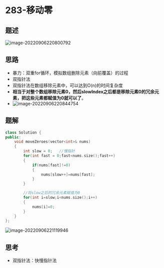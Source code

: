 # 283-移动零

## 题述

![image-20220906220800792](https://happygoing.oss-cn-beijing.aliyuncs.com/img/image-20220906220800792.png)

## 思路

- 暴力：双重for循环，模拟数组删除元素（向前覆盖）的过程
- 双指针法
- 双指针法在数组移除元素中，可以达到O(n)的时间复杂度
- **相当于对整个数组移除元素0，然后slowIndex之后都是移除元素0的冗余元素，把这些元素都赋值为0就可以了**。
- ![image-20220906220844754](https://tva1.sinaimg.cn/large/e6c9d24ely1gojdlrvqqig20jc0dakjn.gif)

## 题解

```C++
class Solution {
public:
    void moveZeroes(vector<int>& nums) 
    {
        int slow = 0;   //慢指针
        for(int fast = 0;fast<nums.size();fast++)
        {
            if(nums[fast]!=0)
            {
                nums[slow++]=nums[fast];
            }
        }

        //将slow之后的冗余元素赋值为0
        for(int i=slow;i<nums.size();i++)
        {
            nums[i]=0;
        }
    }
};
```

![image-20220906221119946](https://happygoing.oss-cn-beijing.aliyuncs.com/img/image-20220906221119946.png)

## 思考

- 双指针法：快慢指针法